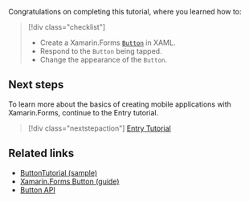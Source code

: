 Congratulations on completing this tutorial, where you learned how to:

> [!div class="checklist"]
>
> - Create a Xamarin.Forms [`Button`](xref:Xamarin.Forms.Button) in XAML.
> - Respond to the `Button` being tapped.
> - Change the appearance of the `Button`.

## Next steps

To learn more about the basics of creating mobile applications with Xamarin.Forms, continue to the Entry tutorial.

> [!div class="nextstepaction"]
> [Entry Tutorial](~/get-started/tutorials/entry/index.yml)

## Related links

- [ButtonTutorial (sample)](/samples/xamarin/xamarin-forms-samples/getstarted-tutorials-buttontutorial/)
- [Xamarin.Forms Button (guide)](~/xamarin-forms/user-interface/button.md)
- [Button API](xref:Xamarin.Forms.Button)
